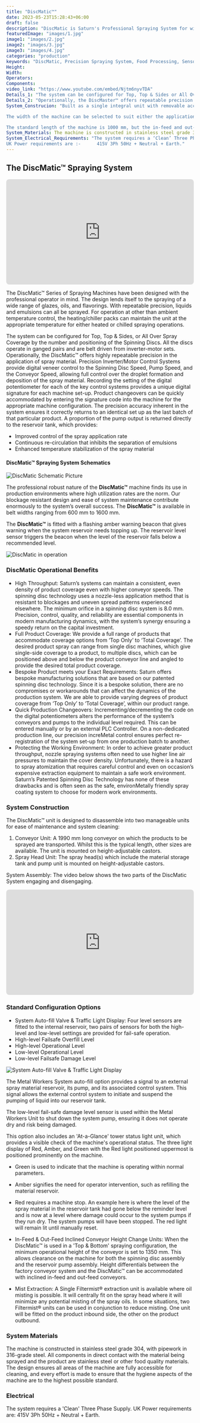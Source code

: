 ```yaml
---
title: "DiscMatic™"
date: 2023-05-23T15:28:43+06:00
draft: false
description: "DiscMatic is Saturn's Professional Spraying System for wide band conveyor production systems"
featuredImage: "images/1.jpg"
image1: "images/2.jpg"
image2: "images/3.jpg"
image3: "images/4.jpg"
categories: "production"
keywords: "DiscMatic, Precision Spraying System, Food Processing, Sensor trigger"
Height: 
Width: 
Operators:
Components:
video_link: "https://www.youtube.com/embed/Njtm6nyvTDA"
Details_1: "The system can be configured for Top, Top & Sides or All Over Spray Coverage by the number and positioning of the Spinning Discs. All the discs operate in ganged pairs and are belt driven from inverter-motor sets. Operationally, the DiscMatic™ offers highly repeatable precision in the application of spray material. Precision Inverter/Motor Control Systems provide digital verneer control to the Spinning Disc Speed, Pump Speed and the Conveyor Speed allowing full control over the droplet formation and deposition of the spray material. Recording the setting of the digital potentiometer for each of the key control systems provides a unique digital signature for each machine set-up. Product changeovers can be quickly accommodated by entering the signature code into the machine for the appropriate machine configuration. The precision accuracy inherent in the system ensures it correctly returns to an identical set up as the last batch of that particular product. A proportion of the pump output is returned directly to the reservoir tank, which provides:"
Details_2: "Operationally, the DiscMaster™ offers repeatable precision in the application of spray material, previously unavailable at this investment level. Precision Inverter/Motor Control Systems provide digital control to the Spinning Disc Speed, Pump Speed and the Conveyor Speed, allowing full control over the droplet formation and deposition of the spray material. Recording the setting of the digital potentiometer for each of the key control systems provides a unique digital signature for each machine set-up. Product changeovers can be quickly accommodated by entering the signature code into the machine for the appropriate machine configuration. The precision accuracy inherent in the system ensures it correctly returns to an identical set-up as the last batch of that particular product. A proportion of the pump output is returned directly to the reservoir tank, which provides"
System_Construcion: "Built as a single integral unit with removable access panels and stainless steel pipe work, the DiscMaster™ is designed for ease of cleaning and maintenance. When configured for both top and bottom spraying there will be a minimum working height for the conveyor belt. The Standard Disc Motor supplied is an IP66 Stainless Steel which provides a high level of water protection with an excellent cosmetic finish. It allows for easy cleaning as well as ease of maintenance

The width of the machine can be selected to suit either the application or the existing conveyor belt width. The machine series can accommodate line widths up to 700 mm. The maximum number of spray heads on the top is four with two spray heads fitted underneath.

The standard length of the machine is 1000 mm, but the in-feed and out-feed can be extended as required to meet system installation requirements {see 'Extended Conveyor' section below}. Conveyor belts can be either stainless steel wire enrobing for loose product or chain drive for trays. The maximum belt width available with the DiscMaster™ series is 700 mm."
System_Materials: The machine is constructed in stainless steel grade 304, with pipework in 316-grade steel. All components in direct contact with the material being sprayed and the product are stainless steel or other food quality materials. The design ensures all areas of the machine are fully accessible for cleaning and every effort is made to ensure that the hygiene aspects of the machine are to the highest possible standard.
System_Electrical_Requirements: "The system requires a ‘Clean’ Three Phase Supply.
UK Power requirements are :-      415V 3Ph 50Hz + Neutral + Earth."
---
```

## The DiscMatic™ Spraying System

<div style="position: relative; padding-bottom: 56.25%; height: 0;">
  <iframe src="https://www.youtube.com/embed/3u0Ng7Ix31o" style="position: absolute; top: 0; left: 0; width: 100%; height: 100%; border: 0; border-radius: 8px;" allowfullscreen="" frameborder="0"></iframe>
</div>

The DiscMatic™ Series of Spraying Machines have been designed with the professional operator in mind. The design lends itself to the spraying of a wide range of glazes, oils, and flavorings. With repeatable precision, liquids and emulsions can all be sprayed. For operation at other than ambient temperature control, the heating/chiller packs can maintain the unit at the appropriate temperature for either heated or chilled spraying operations.

The system can be configured for Top, Top & Sides, or All Over Spray Coverage by the number and positioning of the Spinning Discs. All the discs operate in ganged pairs and are belt driven from inverter-motor sets. Operationally, the DiscMatic™ offers highly repeatable precision in the application of spray material. Precision Inverter/Motor Control Systems provide digital veneer control to the Spinning Disc Speed, Pump Speed, and the Conveyor Speed, allowing full control over the droplet formation and deposition of the spray material. Recording the setting of the digital potentiometer for each of the key control systems provides a unique digital signature for each machine set-up. Product changeovers can be quickly accommodated by entering the signature code into the machine for the appropriate machine configuration. The precision accuracy inherent in the system ensures it correctly returns to an identical set up as the last batch of that particular product. A proportion of the pump output is returned directly to the reservoir tank, which provides:

- Improved control of the spray application rate
- Continuous re-circulation that inhibits the separation of emulsions
- Enhanced temperature stabilization of the spray material

#### DiscMatic™ Spraying System Schematics

![DiscMatic Schematic Picture](images/5.jpg)

The professional robust nature of the <b>DiscMatic™</b> machine finds its use in production environments where high utilization rates are the norm. Our blockage resistant design and ease of system maintenance contribute enormously to the system’s overall success. The <b>DiscMatic™</b> is available in belt widths ranging from 600 mm to 1600 mm.

The <b>DiscMatic™</b> is fitted with a flashing amber warning beacon that gives warning when the system reservoir needs topping up. The reservoir level sensor triggers the beacon when the level of the reservoir falls below a recommended level.

![DiscMatic in operation](images/6.jpg)

### DiscMatic Operational Benefits

- High Throughput: Saturn’s systems can maintain a consistent, even density of product coverage even with higher conveyor speeds. The spinning disc technology uses a nozzle-less application method that is resistant to blockages and uneven spread patterns experienced elsewhere. The minimum orifice in a spinning disc system is 8.0 mm. Precision, control, quality, and reliability are essential components in modern manufacturing dynamics, with the system’s synergy ensuring a speedy return on the capital investment.
- Full Product Coverage: We provide a full range of products that accommodate coverage options from ‘Top Only’ to ‘Total Coverage’. The desired product spray can range from single disc machines, which give single-side coverage to a product, to multiple discs, which can be positioned above and below the product conveyor line and angled to provide the desired total product coverage.
- Bespoke Product meets your Exact Requirements: Saturn offers bespoke manufacturing solutions that are based on our patented spinning disc technology. Since it is a bespoke solution, there are no compromises or workarounds that can affect the dynamics of the production system. We are able to provide varying degrees of product coverage from ‘Top Only’ to ‘Total Coverage’, within our product range.
- Quick Production Changeovers: Incrementing/decrementing the code on the digital potentiometers alters the performance of the system’s conveyors and pumps to the individual level required. This can be entered manually or by an external PLC Controller. On a non-dedicated production line, our precision increMetal control ensures perfect re-registration of the system set-up from one production batch to another.
- Protecting the Working Environment: In order to achieve greater product throughput, nozzle spraying systems often need to use higher line air pressures to maintain the cover density. Unfortunately, there is a hazard to spray atomization that requires careful control and even on occasion’s expensive extraction equipment to maintain a safe work environment. Saturn’s Patented Spinning Disc Technology has none of these drawbacks and is often seen as the safe, environMetally friendly spray coating system to choose for modern work environments.

### System Construction

The DiscMatic™ unit is designed to disassemble into two manageable units for ease of maintenance and system cleaning:

1. Conveyor Unit: A 1990 mm long conveyor on which the products to be sprayed are transported. Whilst this is the typical length, other sizes are available. The unit is mounted on height-adjustable castors.
2. Spray Head Unit: The spray head(s) which include the material storage tank and pump unit is mounted on height-adjustable castors.

System Assembly: The video below shows the two parts of the DiscMatic System engaging and disengaging.

<div style="position: relative; padding-bottom: 56.25%; height: 0;">
  <iframe src="https://www.youtube.com/embed/Njtm6nyvTDA" style="position: absolute; top: 0; left: 0; width: 100%; height: 100%; border: 0; border-radius: 8px;" allowfullscreen="" frameborder="0"></iframe>
</div>

### Standard Configuration Options

- System Auto-fill Valve & Traffic Light Display: Four level sensors are fitted to the internal reservoir, two pairs of sensors for both the high-level and low-level settings are provided for fail-safe operation.
- High-level Failsafe Overfill Level
- High-level Operational Level
- Low-level Operational Level
- Low-level Failsafe Damage Level

![System Auto-fill Valve & Traffic Light Display](images/7.png)

The Metal Workers System auto-fill option provides a signal to an external spray material reservoir, its pump, and its associated control system. This signal allows the external control system to initiate and suspend the pumping of liquid into our reservoir tank.

The low-level fail-safe damage level sensor is used within the Metal Workers Unit to shut down the system pump, ensuring it does not operate dry and risk being damaged.

This option also includes an 'At-a-Glance' tower status light unit, which provides a visible check of the machine's operational status. The three light display of Red, Amber, and Green with the Red light positioned uppermost is positioned prominently on the machine.

- Green is used to indicate that the machine is operating within normal parameters.
- Amber signifies the need for operator intervention, such as refilling the material reservoir.
- Red requires a machine stop. An example here is where the level of the spray material in the reservoir tank had gone below the reminder level and is now at a level where damage could occur to the system pumps if they run dry. The system pumps will have been stopped. The red light will remain lit until manually reset.

- In-Feed & Out-Feed Inclined Conveyor Height Change Units: When the DiscMatic™ is used in a 'Top & Bottom' spraying configuration, the minimum operational height of the conveyor is set to 1350 mm. This allows clearance on the machine for both the spinning disc assembly and the reservoir pump assembly. Height differentials between the factory conveyor system and the DiscMatic™ can be accommodated with inclined in-feed and out-feed conveyors.
- Mist Extraction: A Single Filtermist® extraction unit is available where oil misting is possible. It will centrally fit on the spray head where it will minimize any potential misting of the spray oils. In some situations, two Filtermist® units can be used in conjunction to reduce misting. One unit will be fitted on the product inbound side, the other on the product outbound.

### System Materials

The machine is constructed in stainless steel grade 304, with pipework in 316-grade steel. All components in direct contact with the material being sprayed and the product are stainless steel or other food quality materials. The design ensures all areas of the machine are fully accessible for cleaning, and every effort is made to ensure that the hygiene aspects of the machine are to the highest possible standard.

### Electrical

The system requires a 'Clean' Three Phase Supply.
UK Power requirements are: 415V 3Ph 50Hz + Neutral + Earth.
